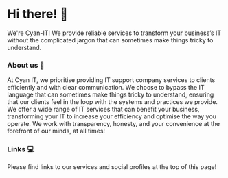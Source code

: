# Hi there! 👋

We're Cyan-IT! We provide reliable services
to transform your business’s IT without the complicated 
jargon that can sometimes make things tricky to understand.
<br/>
### About us :pencil:
At Cyan IT, we prioritise providing IT support company services to clients efficiently and with clear communication. We choose to bypass the IT language that can sometimes make things tricky to understand, ensuring that our clients feel in the loop with the systems and practices we provide. We offer a wide range of IT services that can benefit your business, transforming your IT to increase your efficiency and optimise the way you operate. We work with transparency, honesty, and your convenience at the forefront of our minds, at all times! 
<br/>
### Links  :computer:
Please find links to our services and social profiles at the top of this page!
<br/>
